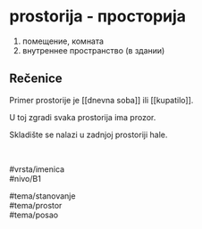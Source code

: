 # prostorija - просторија

1. помещение, комната
2. внутреннее пространство (в здании)

## Rečenice

Primer prostorije je [[dnevna soba]] ili [[kupatilo]].

U toj zgradi svaka prostorija ima prozor.

Skladište se nalazi u zadnjoj prostoriji hale.

<br>

#vrsta/imenica  
#nivo/B1  

#tema/stanovanje  
#tema/prostor  
#tema/posao  

